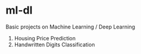 # ml-dl
Basic projects on Machine Learning / Deep Learning

001. Housing Price Prediction
002. Handwritten Digits Classification 
